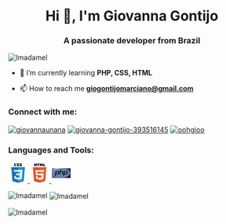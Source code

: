 <h1 align="center">Hi 👋, I'm Giovanna Gontijo</h1>
<h3 align="center">A passionate developer from Brazil</h3>

<p align="left"> <img src="https://komarev.com/ghpvc/?username=lmadamel&label=Profile%20views&color=0e75b6&style=flat" alt="lmadamel" /> </p>

- 🌱 I’m currently learning **PHP, CSS, HTML**

- 📫 How to reach me **giogontijomarciano@gmail.com**

<h3 align="left">Connect with me:</h3>
<p align="left">
<a href="https://twitter.com/giovannaunana" target="blank"><img align="center" src="https://raw.githubusercontent.com/rahuldkjain/github-profile-readme-generator/master/src/images/icons/Social/twitter.svg" alt="giovannaunana" height="30" width="40" /></a>
<a href="https://linkedin.com/in/giovanna-gontijo-393516145" target="blank"><img align="center" src="https://raw.githubusercontent.com/rahuldkjain/github-profile-readme-generator/master/src/images/icons/Social/linked-in-alt.svg" alt="giovanna-gontijo-393516145" height="30" width="40" /></a>
<a href="https://instagram.com/oohgioo" target="blank"><img align="center" src="https://raw.githubusercontent.com/rahuldkjain/github-profile-readme-generator/master/src/images/icons/Social/instagram.svg" alt="oohgioo" height="30" width="40" /></a>
</p>

<h3 align="left">Languages and Tools:</h3>
<p align="left"> <a href="https://www.w3schools.com/css/" target="_blank" rel="noreferrer"> <img src="https://raw.githubusercontent.com/devicons/devicon/master/icons/css3/css3-original-wordmark.svg" alt="css3" width="40" height="40"/> </a> <a href="https://www.w3.org/html/" target="_blank" rel="noreferrer"> <img src="https://raw.githubusercontent.com/devicons/devicon/master/icons/html5/html5-original-wordmark.svg" alt="html5" width="40" height="40"/> </a> <a href="https://www.php.net" target="_blank" rel="noreferrer"> <img src="https://raw.githubusercontent.com/devicons/devicon/master/icons/php/php-original.svg" alt="php" width="40" height="40"/> </a> </p>

<p><img align="left" src="https://github-readme-stats.vercel.app/api/top-langs?username=lmadamel&show_icons=true&locale=en&layout=compact" alt="lmadamel" /></p>

<p>&nbsp;<img align="center" src="https://github-readme-stats.vercel.app/api?username=lmadamel&show_icons=true&locale=en" alt="lmadamel" /></p>

<p><img align="center" src="https://github-readme-streak-stats.herokuapp.com/?user=lmadamel&" alt="lmadamel" /></p>

